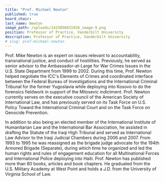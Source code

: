 ```yaml
---
title: "Prof. Michael Newton"
published: true
board_chair:
last_name: Newton
image_path: /uploads/1423056031910_image-9.png
position: Professor of Practice, Vanderbilt University
description: Professor of Practice, Vanderbilt University
# slug: prof-michael-newton
---
```


Prof. Mike Newton is an expert on issues relevant to accountability, transnational justice, and conduct of hostilities. Previously, he served as senior advisor to the Ambassador-at-Large for War Crimes Issues in the U.S. State Department from 1999 to 2002. During this time, Prof. Newton helped negotiate the ICC's Elements of Crimes and coordinated interface between the Federal Bureau of Investigations and the International Criminal Tribunal for the former Yugoslavia while deploying into Kosovo to do the forensics fieldwork in support of the Milosevic indictment. Prof. Newton currently serves on the executive council of the American Society of International Law, and has previously served on its Task Force on U.S. Policy Toward the International Criminal Court and on the Task Force on Genocide Prevention.

In addition to also being an elected member of the International Institute of Humanitarian Law and the International Bar Association, he assisted in drafting the Statute of the Iraqi High Tribunal and served as International Law Advisor to the Iraqi Judicial Chambers during 2006 and 2007. From 1993 to 1995 he was reassigned as the brigade judge advocate for the 194th Armored Brigade (Separate), during which time he organized and led the human rights and rules of engagement education for all Multinational Forces and International Police deploying into Haiti. Prof. Newton has published more than 80 books, articles and book chapters. He graduated from the U.S. Military Academy at West Point and holds a _J.D._ from the University of Virginia School of Law.

